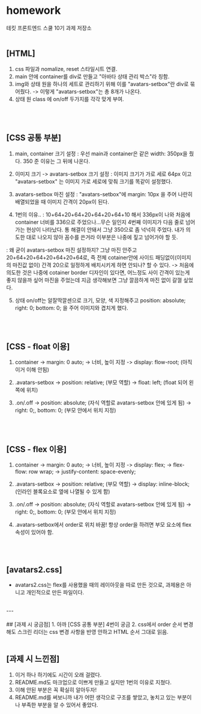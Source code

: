 # homework
테킷 프론트엔드 스쿨 10기 과제 저장소
<br/>
<br/>

## [HTML]
1. css 파일과 nomalize, reset 스타일시트 연결.
2. main 안에 container를 div로 만들고 "아바타 상태 관리 박스"라 칭함.
3. img와 상태 원을 하나의 세트로 관리하기 위해 이를 "avatars-setbox"란 div로 묶어줬다. 
   -> 이렇게 "avatars-setbox"는 총 8개가 나온다.
4. 상태 원 class 에 on/off 두가지를 각각 맞게 부여.
<br/>
<br/>

## [CSS 공통 부분]
1. main, container 크기 설정 
: 우선 main과 container은 같은 width: 350px을 줬다. 350 준 이유는 그 뒤에 나온다.

2. 이미지 크기 -> avatars-setbox 크기 설정
: 이미지 크기가 가로 세로 64px 이고 "avatars-setbox" 는 이미지 가로 세로에 맞춰 크기를 똑같이 설정했다. 

3. avatars-setbox 마진 설정
: "avatars-setbox"에 margin: 10px 을 주어 나란히 배열되었을 때 이미지 간격이 20px이 된다. 

4. 1번의 이유..
: 10+64+20+64+20+64+20+64+10 해서 336px이 나와 처음에 container 너비를 336으로 주었으나...무슨 일인지 4번째 이미지가 다음 줄로 넘어가는 현상이 나타났다. 통 해결이 안돼서 그냥 350으로 좀 넉넉히 주었다. 내가 의도한 대로 나오지 않아 꼼수를 쓴거라 이부분은 나중에 짚고 넘어가야 할 듯.

: 왜 굳이 avatars-setbox 마진 설정하지? 그냥 마진 안주고 20+64+20+64+20+64+20+64로, 즉 전체 cotainer안에 사이드 패딩없이(이미지의 마진값 없이) 간격 20으로 일정하게 배치시키게 하면 안되나? 할 수 있다. -> 처음에 의도한 것은 나중에 cotainer border 디자인이 있다면, 어느정도 사이 간격이 있는게 좋지 않을까 싶어 마진을 주었는데 지금 생각해보면 그냥 깔끔하게 마진 없이 갈껄 싶었다. 

5. 상태 on/off는 알잘딱깔센으로 크기, 모양, 색 지정해주고 position: absolute; right: 0; bottom: 0; 을 주어 이미지와 겹치게 했다.
<br/>
<br/>

## [CSS - float 이용]
1. container 
-> margin: 0 auto;
-> 너비, 높이 지정
-> display: flow-root; (아직 이거 이해 안됨)

2. .avatars-setbox
-> position: relative; (부모 역할)
-> float: left; (float 되어 왼쪽에 위치)

3. .on/.off
-> position: absolute; (자식 역할로 avatars-setbox 안에 있게 됨)
-> right: 0;, bottom: 0; (부모 안에서 위치 지정)
<br/>
<br/>

## [CSS - flex 이용]
1. container 
-> margin: 0 auto;
-> 너비, 높이 지정
-> display: flex;
-> flex-flow: row wrap;
-> justify-content: space-evenly;

2. .avatars-setbox
-> position: relative; (부모 역할)
-> display: inline-block; (인라인 블록요소로 옆에 나열될 수 있게 함)

3. .on/.off
-> position: absolute; (자식 역할로 avatars-setbox 안에 있게 됨)
-> right: 0;, bottom: 0; (부모 안에서 위치 지정)

4. .avatars-setbox에서 order로 위치 바꿈! 항상 order을 하려면 부모 요소에 flex 속성이 있어야 함.
<br/>
<br/>

## [avatars2.css]
* avatars2.css는 flex를 사용했을 때의 레이아웃을 따로 만든 것으로, 과제용은 아니고 개인적으로 만든 파일이다. 
<br/>
---
<br/>
<br/>
## [과제 시 궁금점]
1. 아까 [CSS 공통 부분] 4번이 궁금
2. css에서 order 순서 변경 해도 스크린 리더는 css 변경 사항을 반영 안하고 HTML 순서 그대로 읽음. 
<br/>
<br/>

## [과제 시 느낀점]
1. 이거 하나 하기에도 시간이 오래 걸렸다.
2. README.md도 마크업으로 이쁘게 만들고 싶지만 1번의 이유로 지쳤다.
3. 이해 안된 부분은 꼭 확실히 알아두자!
4. README.md를 써보니까 내가 어떤 생각으로 구조를 쌓았고, 놓치고 있는 부분이나 부족한 부분을 알 수 있어서 좋았다. 
